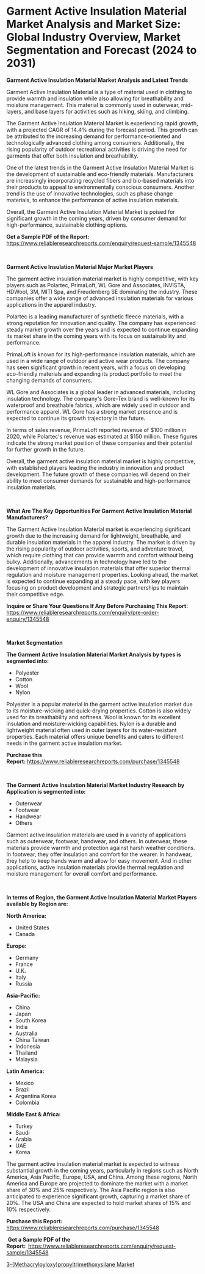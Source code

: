 <p><h1>Garment Active Insulation Material Market Analysis and Market Size: Global Industry Overview, Market Segmentation and Forecast (2024 to 2031)</h1></p><p><strong>Garment Active Insulation Material Market Analysis and Latest Trends</strong></p>
<p><p>Garment Active Insulation Material is a type of material used in clothing to provide warmth and insulation while also allowing for breathability and moisture management. This material is commonly used in outerwear, mid-layers, and base layers for activities such as hiking, skiing, and climbing.</p><p>The Garment Active Insulation Material Market is experiencing rapid growth, with a projected CAGR of 14.4% during the forecast period. This growth can be attributed to the increasing demand for performance-oriented and technologically advanced clothing among consumers. Additionally, the rising popularity of outdoor recreational activities is driving the need for garments that offer both insulation and breathability.</p><p>One of the latest trends in the Garment Active Insulation Material Market is the development of sustainable and eco-friendly materials. Manufacturers are increasingly incorporating recycled fibers and bio-based materials into their products to appeal to environmentally conscious consumers. Another trend is the use of innovative technologies, such as phase change materials, to enhance the performance of active insulation materials.</p><p>Overall, the Garment Active Insulation Material Market is poised for significant growth in the coming years, driven by consumer demand for high-performance, sustainable clothing options.</p></p>
<p><strong>Get a Sample PDF of the Report:&nbsp;</strong> <a href="https://www.reliableresearchreports.com/enquiry/request-sample/1345548">https://www.reliableresearchreports.com/enquiry/request-sample/1345548</a></p>
<p>&nbsp;</p>
<p><strong>Garment Active Insulation Material Major Market Players</strong></p>
<p><p>The garment active insulation material market is highly competitive, with key players such as Polartec, PrimaLoft, WL Gore and Associates, INVISTA, HDWool, 3M, MITI Spa, and Freudenberg SE dominating the industry. These companies offer a wide range of advanced insulation materials for various applications in the apparel industry.</p><p>Polartec is a leading manufacturer of synthetic fleece materials, with a strong reputation for innovation and quality. The company has experienced steady market growth over the years and is expected to continue expanding its market share in the coming years with its focus on sustainability and performance.</p><p>PrimaLoft is known for its high-performance insulation materials, which are used in a wide range of outdoor and active wear products. The company has seen significant growth in recent years, with a focus on developing eco-friendly materials and expanding its product portfolio to meet the changing demands of consumers.</p><p>WL Gore and Associates is a global leader in advanced materials, including insulation technology. The company's Gore-Tex brand is well-known for its waterproof and breathable fabrics, which are widely used in outdoor and performance apparel. WL Gore has a strong market presence and is expected to continue its growth trajectory in the future.</p><p>In terms of sales revenue, PrimaLoft reported revenue of $100 million in 2020, while Polartec's revenue was estimated at $150 million. These figures indicate the strong market position of these companies and their potential for further growth in the future.</p><p>Overall, the garment active insulation material market is highly competitive, with established players leading the industry in innovation and product development. The future growth of these companies will depend on their ability to meet consumer demands for sustainable and high-performance insulation materials.</p></p>
<p>&nbsp;</p>
<p><strong>What Are The Key Opportunities For Garment Active Insulation Material Manufacturers?</strong></p>
<p><p>The Garment Active Insulation Material market is experiencing significant growth due to the increasing demand for lightweight, breathable, and durable insulation materials in the apparel industry. The market is driven by the rising popularity of outdoor activities, sports, and adventure travel, which require clothing that can provide warmth and comfort without being bulky. Additionally, advancements in technology have led to the development of innovative insulation materials that offer superior thermal regulation and moisture management properties. Looking ahead, the market is expected to continue expanding at a steady pace, with key players focusing on product development and strategic partnerships to maintain their competitive edge.</p></p>
<p><strong>Inquire or Share Your Questions If Any Before Purchasing This Report:</strong> <a href="https://www.reliableresearchreports.com/enquiry/pre-order-enquiry/1345548">https://www.reliableresearchreports.com/enquiry/pre-order-enquiry/1345548</a></p>
<p>&nbsp;</p>
<p><strong>Market Segmentation</strong></p>
<p><strong>The Garment Active Insulation Material Market Analysis by types is segmented into:</strong></p>
<p><ul><li>Polyester</li><li>Cotton</li><li>Wool</li><li>Nylon</li></ul></p>
<p><p>Polyester is a popular material in the garment active insulation market due to its moisture-wicking and quick-drying properties. Cotton is also widely used for its breathability and softness. Wool is known for its excellent insulation and moisture-wicking capabilities. Nylon is a durable and lightweight material often used in outer layers for its water-resistant properties. Each material offers unique benefits and caters to different needs in the garment active insulation market.</p></p>
<p><strong>Purchase this Report:&nbsp;</strong><a href="https://www.reliableresearchreports.com/purchase/1345548">https://www.reliableresearchreports.com/purchase/1345548</a></p>
<p>&nbsp;</p>
<p><strong>The Garment Active Insulation Material Market Industry Research by Application is segmented into:</strong></p>
<p><ul><li>Outerwear</li><li>Footwear</li><li>Handwear</li><li>Others</li></ul></p>
<p><p>Garment active insulation materials are used in a variety of applications such as outerwear, footwear, handwear, and others. In outerwear, these materials provide warmth and protection against harsh weather conditions. In footwear, they offer insulation and comfort for the wearer. In handwear, they help to keep hands warm and allow for easy movement. And in other applications, active insulation materials provide thermal regulation and moisture management for overall comfort and performance.</p></p>
<p>&nbsp;</p>
<p><strong>In terms of Region, the Garment Active Insulation Material Market Players available by Region are:</strong></p>
<p>
    <p> <strong> North America: </strong>
        <ul>
            <li>United States</li>
            <li>Canada</li>
        </ul>
        </p> 
    <p> <strong> Europe: </strong>
        <ul>
            <li>Germany</li>
            <li>France</li>
            <li>U.K.</li>
            <li>Italy</li>
            <li>Russia</li>
        </ul>
        </p> 
    <p> <strong> Asia-Pacific: </strong>
        <ul>
            <li>China</li>
            <li>Japan</li>
            <li>South Korea</li>
            <li>India</li>
            <li>Australia</li>
            <li>China Taiwan</li>
            <li>Indonesia</li>
            <li>Thailand</li>
            <li>Malaysia</li>
        </ul>
        </p> 
    <p> <strong> Latin America: </strong>
        <ul>
            <li>Mexico</li>
            <li>Brazil</li>
            <li>Argentina Korea</li>
            <li>Colombia</li>
        </ul>
        </p> 
    <p> <strong> Middle East & Africa: </strong>
        <ul>
            <li>Turkey</li>
            <li>Saudi</li>
            <li>Arabia</li>
            <li>UAE</li>
            <li>Korea</li>
        </ul>
    </p>
    </p>
<p><p>The garment active insulation material market is expected to witness substantial growth in the coming years, particularly in regions such as North America, Asia Pacific, Europe, USA, and China. Among these regions, North America and Europe are projected to dominate the market with a market share of 30% and 25% respectively. The Asia Pacific region is also anticipated to experience significant growth, capturing a market share of 20%. The USA and China are expected to hold market shares of 15% and 10% respectively.</p></p>
<p><strong>Purchase this Report: </strong><a href="https://www.reliableresearchreports.com/purchase/1345548">https://www.reliableresearchreports.com/purchase/1345548</a></p>
<p>&nbsp;<strong>Get a Sample PDF of the Report:&nbsp;&nbsp;</strong><a href="https://www.reliableresearchreports.com/enquiry/request-sample/1345548">https://www.reliableresearchreports.com/enquiry/request-sample/1345548</a></p>
<p><strong></strong></p>
<p><p><a href="https://iodized-pantydraco-05c.notion.site/3-Methacryloyloxy-propyltrimethoxysilane-Market-Provides-a-Comprehensive-Analysis-Including-a-Macro-e9b9598167294380aa517d78ea7a4f3f">3-(Methacryloyloxy)propyltrimethoxysilane Market</a></p></p>